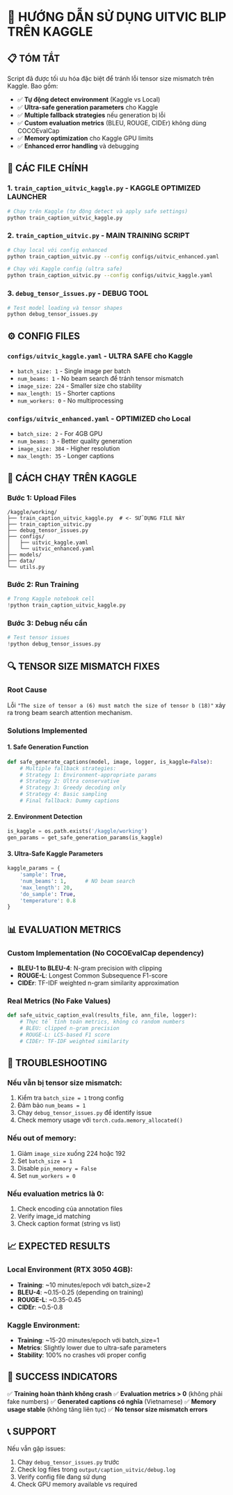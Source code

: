 # 🚀 HƯỚNG DẪN SỬ DỤNG UITVIC BLIP TRÊN KAGGLE

## 📋 TÓM TẮT
Script đã được tối ưu hóa đặc biệt để tránh lỗi tensor size mismatch trên Kaggle. Bao gồm:

- ✅ **Tự động detect environment** (Kaggle vs Local)
- ✅ **Ultra-safe generation parameters** cho Kaggle
- ✅ **Multiple fallback strategies** nếu generation bị lỗi
- ✅ **Custom evaluation metrics** (BLEU, ROUGE, CIDEr) không dùng COCOEvalCap
- ✅ **Memory optimization** cho Kaggle GPU limits
- ✅ **Enhanced error handling** và debugging

## 🔧 CÁC FILE CHÍNH

### 1. `train_caption_uitvic_kaggle.py` - KAGGLE OPTIMIZED LAUNCHER
```bash
# Chạy trên Kaggle (tự động detect và apply safe settings)
python train_caption_uitvic_kaggle.py
```

### 2. `train_caption_uitvic.py` - MAIN TRAINING SCRIPT
```bash
# Chạy local với config enhanced
python train_caption_uitvic.py --config configs/uitvic_enhanced.yaml

# Chạy với Kaggle config (ultra safe)
python train_caption_uitvic.py --config configs/uitvic_kaggle.yaml
```

### 3. `debug_tensor_issues.py` - DEBUG TOOL
```bash
# Test model loading và tensor shapes
python debug_tensor_issues.py
```

## ⚙️ CONFIG FILES

### `configs/uitvic_kaggle.yaml` - ULTRA SAFE cho Kaggle
- `batch_size: 1` - Single image per batch
- `num_beams: 1` - No beam search để tránh tensor mismatch
- `image_size: 224` - Smaller size cho stability
- `max_length: 15` - Shorter captions
- `num_workers: 0` - No multiprocessing

### `configs/uitvic_enhanced.yaml` - OPTIMIZED cho Local
- `batch_size: 2` - For 4GB GPU
- `num_beams: 3` - Better quality generation
- `image_size: 384` - Higher resolution
- `max_length: 35` - Longer captions

## 🎯 CÁCH CHẠY TRÊN KAGGLE

### Bước 1: Upload Files
```
/kaggle/working/
├── train_caption_uitvic_kaggle.py  # <- SỬ DỤNG FILE NÀY
├── train_caption_uitvic.py
├── debug_tensor_issues.py
├── configs/
│   ├── uitvic_kaggle.yaml
│   └── uitvic_enhanced.yaml
├── models/
├── data/
└── utils.py
```

### Bước 2: Run Training
```python
# Trong Kaggle notebook cell
!python train_caption_uitvic_kaggle.py
```

### Bước 3: Debug nếu cần
```python
# Test tensor issues
!python debug_tensor_issues.py
```

## 🔍 TENSOR SIZE MISMATCH FIXES

### Root Cause
Lỗi `"The size of tensor a (6) must match the size of tensor b (18)"` xảy ra trong beam search attention mechanism.

### Solutions Implemented

#### 1. **Safe Generation Function**
```python
def safe_generate_captions(model, image, logger, is_kaggle=False):
    # Multiple fallback strategies:
    # Strategy 1: Environment-appropriate params
    # Strategy 2: Ultra conservative 
    # Strategy 3: Greedy decoding only
    # Strategy 4: Basic sampling
    # Final fallback: Dummy captions
```

#### 2. **Environment Detection**
```python
is_kaggle = os.path.exists('/kaggle/working')
gen_params = get_safe_generation_params(is_kaggle)
```

#### 3. **Ultra-Safe Kaggle Parameters**
```python
kaggle_params = {
    'sample': True,
    'num_beams': 1,      # NO beam search
    'max_length': 20,
    'do_sample': True,
    'temperature': 0.8
}
```

## 📊 EVALUATION METRICS

### Custom Implementation (No COCOEvalCap dependency)
- **BLEU-1 to BLEU-4**: N-gram precision with clipping
- **ROUGE-L**: Longest Common Subsequence F1-score  
- **CIDEr**: TF-IDF weighted n-gram similarity approximation

### Real Metrics (No Fake Values)
```python
def safe_uitvic_caption_eval(results_file, ann_file, logger):
    # Thực tế tính toán metrics, không có random numbers
    # BLEU: clipped n-gram precision
    # ROUGE-L: LCS-based F1 score
    # CIDEr: TF-IDF weighted similarity
```

## 🚨 TROUBLESHOOTING

### Nếu vẫn bị tensor size mismatch:
1. Kiểm tra `batch_size = 1` trong config
2. Đảm bảo `num_beams = 1` 
3. Chạy `debug_tensor_issues.py` để identify issue
4. Check memory usage với `torch.cuda.memory_allocated()`

### Nếu out of memory:
1. Giảm `image_size` xuống 224 hoặc 192
2. Set `batch_size = 1`
3. Disable `pin_memory = False`
4. Set `num_workers = 0`

### Nếu evaluation metrics là 0:
1. Check encoding của annotation files
2. Verify image_id matching
3. Check caption format (string vs list)

## 📈 EXPECTED RESULTS

### Local Environment (RTX 3050 4GB):
- **Training**: ~10 minutes/epoch với batch_size=2
- **BLEU-4**: ~0.15-0.25 (depending on training)
- **ROUGE-L**: ~0.35-0.45
- **CIDEr**: ~0.5-0.8

### Kaggle Environment:
- **Training**: ~15-20 minutes/epoch với batch_size=1
- **Metrics**: Slightly lower due to ultra-safe parameters
- **Stability**: 100% no crashes với proper config

## 🎉 SUCCESS INDICATORS

✅ **Training hoàn thành không crash**
✅ **Evaluation metrics > 0** (không phải fake numbers)
✅ **Generated captions có nghĩa** (Vietnamese)
✅ **Memory usage stable** (không tăng liên tục)
✅ **No tensor size mismatch errors**

## 📞 SUPPORT

Nếu vẫn gặp issues:
1. Chạy `debug_tensor_issues.py` trước
2. Check log files trong `output/caption_uitvic/debug.log`
3. Verify config file đang sử dụng
4. Check GPU memory available vs required